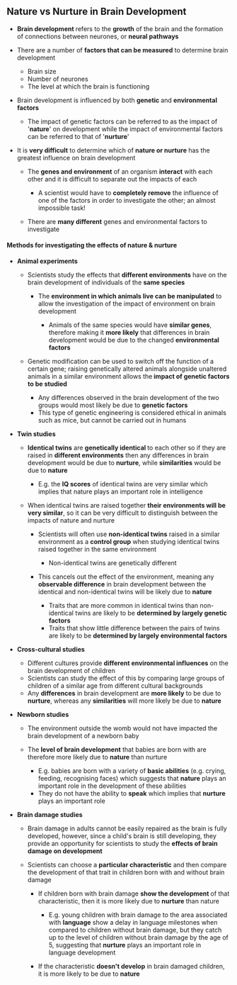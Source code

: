 Nature vs Nurture in Brain Development
--------------------------------------

* <b>Brain development </b>refers to the <b>growth</b> of the brain and the formation of connections between neurones, or <b>neural pathways</b>
* There are a number of <b>factors that can be measured</b> to determine brain development

  + Brain size
  + Number of neurones
  + The level at which the brain is functioning
* Brain development is influenced by both <b>genetic </b>and <b>environmental factors</b>

  + The impact of genetic factors can be referred to as the impact of '<b>nature</b>' on development while the impact of environmental factors can be referred to that of '<b>nurture</b>'
* It is <b>very difficult</b> to determine which of <b>nature or nurture</b> has the greatest influence on brain development

  + The <b>genes and environment</b> of an organism <b>interact</b> with each other and it is difficult to separate out the impacts of each

    - A scientist would have to <b>completely remove</b> the influence of one of the factors in order to investigate the other; an almost impossible task!
  + There are <b>many different</b> genes and environmental factors to investigate

#### Methods for investigating the effects of nature & nurture

* <b>Animal experiments</b>

  + Scientists study the effects that <b>different environments</b> have on the brain development of individuals of the <b>same species</b>

    - The <b>environment in which animals live can be manipulated</b> to allow the investigation of the impact of environment on brain development

      * Animals of the same species would have <b>similar genes</b>, therefore making it <b>more likely</b> that differences in brain development would be due to the changed <b>environmental factors</b>
  + Genetic modification can be used to switch off the function of a certain gene; raising genetically altered animals alongside unaltered animals in a similar environment allows the<b> impact of genetic factors to be studied</b>

    - Any differences observed in the brain development of the two groups would most likely be due to <b>genetic factors</b>
    - This type of genetic engineering is considered ethical in animals such as mice, but cannot be carried out in humans

* <b>Twin studies</b>

  + <b>Identical twins</b> are <b>genetically identical </b>to each other so if they are raised in <b>different environments</b> then any differences in brain development would be due to <b>nurture</b>, while <b>similarities</b> would be due to <b>nature</b>

    - E.g. the <b>IQ scores</b> of identical twins are very similar which implies that nature plays an important role in intelligence
  + When identical twins are raised together <b>their environments will be very similar</b>, so it can be very difficult to distinguish between the impacts of nature and nurture

    - Scientists will often use <b>non-identical twins</b> raised in a similar environment as a <b>control group</b> when studying identical twins raised together in the same environment

      * Non-identical twins are genetically different
    - This cancels out the effect of the environment, meaning any <b>observable difference</b> in brain development between the identical and non-identical twins will be likely due to <b>nature</b>

      * Traits that are more common in identical twins than non-identical twins are likely to be <b>determined by largely genetic factors</b>
      * Traits that<b> </b>show little difference between the pairs of twins are likely to be <b>determined by largely environmental factors</b>

* <b>Cross-cultural studies</b>

  + Different cultures provide <b>different environmental influences</b> on the brain development of children
  + Scientists can study the effect of this by comparing large groups of children of a similar age from different cultural backgrounds
  + Any <b>differences</b> in brain development are <b>more likely</b> to be due to <b>nurture</b>, whereas any <b>similarities</b> will more likely be due to <b>nature</b>

* <b>Newborn studies</b>

  + The environment outside the womb would not have impacted the brain development of a newborn baby
  + The <b>level of brain development</b> that babies are born with are therefore more likely due to <b>nature</b> than nurture

    - E.g. babies are born with a variety of <b>basic abilities</b> (e.g. crying, feeding, recognising faces) which suggests that <b>nature</b> plays an important role in the development of these abilities
    - They do not have the ability to <b>speak</b> which implies that <b>nurture</b> plays an important role

* <b>Brain damage studies</b>

  + Brain damage in adults cannot be easily repaired as the brain is fully developed, however, since a child's brain is still developing, they provide an opportunity for scientists to study the <b>effects of brain damage on development</b>
  + Scientists can choose a <b>particular characteristic</b> and then compare the development of that trait in children born with and without brain damage

    - If children born with brain damage <b>show the development </b>of that characteristic, then it is more likely due to <b>nurture</b> than nature

      * E.g. young children with brain damage to the area associated with <b>language</b> show a delay in language milestones when compared to children without brain damage, but they catch up to the level of children without brain damage by the age of 5, suggesting that <b>nurture</b> plays an important role in language development
    - If the characteristic <b>doesn't develop</b> in brain damaged children, it is more likely to be due to <b>nature</b>